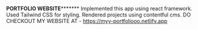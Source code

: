 **************************PORTFOLIO WEBSITE*********************************
Implemented this app using react framework.
Used Tailwind CSS for styling.
Rendered projects using contentful cms.
DO CHECKOUT MY WEBSITE AT - https://myy-portfoliooo.netlify.app
